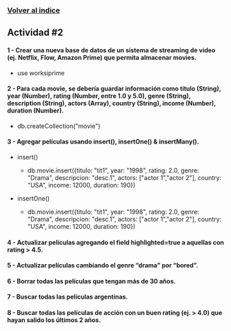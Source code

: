 ### [Volver al indice](README.md)

## Actividad #2

#### 1 - Crear una nueva base de datos de un sistema de streaming de video (ej. Netflix, Flow, Amazon Prime) que permita almacenar movies.
* use worksiprime

#### 2 - Para cada movie, se debería guardar información como título (String), year (Number), rating (Number, entre 1.0 y 5.0), genre (String), description (String), actors (Array<String>), country (String), income (Number), duration (Number).
* db.createCollection("movie")
  
#### 3 - Agregar películas usando insert(), insertOne() & insertMany().
* insert()
  * db.movie.insert({titulo: "tit1", year: "1998", rating: 2.0, genre: "Drama", descripcion: "desc.1", actors: ["actor 1","actor 2"], country: "USA", income: 12000, duration: 190})

* insertOne()
  * db.movie.insert({titulo: "tit1", year: "1998", rating: 2.0, genre: "Drama", descripcion: "desc.1", actors: ["actor 1","actor 2"], country: "USA", income: 12000, duration: 190})
  
#### 4 - Actualizar películas agregando el field highlighted=true a aquellas con rating > 4.5.

#### 5 - Actualizar películas cambiando el genre “drama” por “bored”.

#### 6 - Borrar todas las películas que tengan más de 30 años.

#### 7 - Buscar todas las películas argentinas.

#### 8 - Buscar todas las películas de acción con un buen rating (ej. > 4.0) que hayan salido los últimos 2 años.
